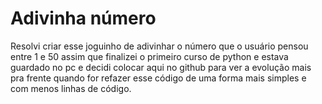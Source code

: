 # Adivinha número

Resolvi criar esse joguinho de adivinhar o número que o usuário pensou entre 1 e 50 assim que finalizei o primeiro curso de python e estava guardado no pc e decidi colocar aqui no github para ver a evolução mais pra frente quando for refazer esse código de uma forma mais simples e com menos linhas de código.